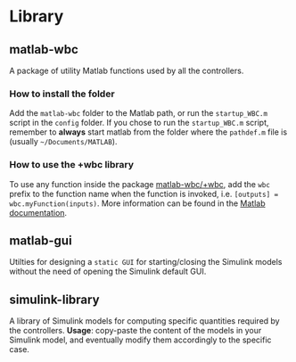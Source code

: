 # Library

## matlab-wbc

A package of utility Matlab functions used by all the controllers.

### How to install the folder

Add the `matlab-wbc` folder to the Matlab path, or run the `startup_WBC.m` script in the `config` folder. If you chose to run the `startup_WBC.m` script, remember to **always** start matlab from the folder where the `pathdef.m` file is (usually `~/Documents/MATLAB`).

### How to use the +wbc library

To use any function inside the package [matlab-wbc/+wbc](matlab-wbc/+wbc), add the `wbc` prefix to the function name when the function is invoked, i.e. `[outputs] = wbc.myFunction(inputs)`. More information can be found in the [Matlab documentation](https://it.mathworks.com/help/matlab/matlab_oop/scoping-classes-with-packages.html).

## matlab-gui

Utilties for designing a `static GUI` for starting/closing the Simulink models without the need of opening the Simulink default GUI.

## simulink-library

A library of Simulink models for computing specific quantities required by the controllers. **Usage**: copy-paste the content of the models in your Simulink model, and eventually modify them accordingly to the specific case.
